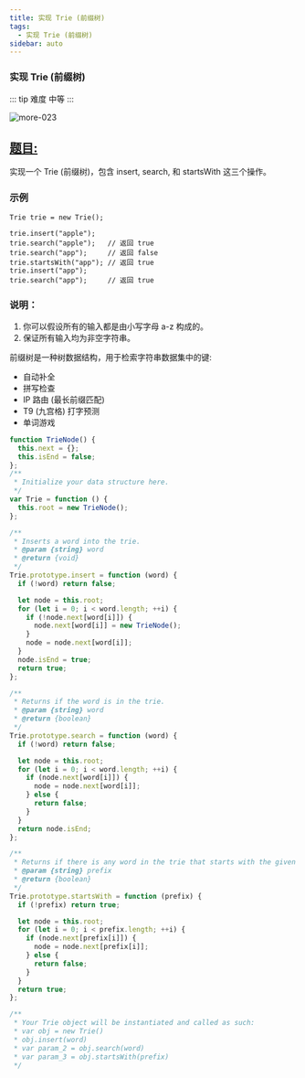 ```yaml
---
title: 实现 Trie (前缀树)
tags:
  - 实现 Trie (前缀树)
sidebar: auto
---
```


### 实现 Trie (前缀树)

::: tip 难度
中等
:::

![more-023](http://qiniu.gaowenju.com/leecode/banner/more-023.jpg)

## [题目:](https://leetcode-cn.com/problems/implement-trie-prefix-tree/)

实现一个 Trie (前缀树)，包含 insert, search, 和 startsWith 这三个操作。

### 示例

```
Trie trie = new Trie();

trie.insert("apple");
trie.search("apple");   // 返回 true
trie.search("app");     // 返回 false
trie.startsWith("app"); // 返回 true
trie.insert("app");   
trie.search("app");     // 返回 true
```

### 说明：

1. 你可以假设所有的输入都是由小写字母 a-z 构成的。
2. 保证所有输入均为非空字符串。


前缀树是一种树数据结构，用于检索字符串数据集中的键:
- 自动补全
- 拼写检查
- IP 路由 (最长前缀匹配)
- T9 (九宫格) 打字预测
-  单词游戏



```javascript
function TrieNode() {
  this.next = {};
  this.isEnd = false;
};
/**
 * Initialize your data structure here.
 */
var Trie = function () {
  this.root = new TrieNode();
};

/**
 * Inserts a word into the trie. 
 * @param {string} word
 * @return {void}
 */
Trie.prototype.insert = function (word) {
  if (!word) return false;

  let node = this.root;
  for (let i = 0; i < word.length; ++i) {
    if (!node.next[word[i]]) {
      node.next[word[i]] = new TrieNode();
    }
    node = node.next[word[i]];
  }
  node.isEnd = true;
  return true;
};

/**
 * Returns if the word is in the trie. 
 * @param {string} word
 * @return {boolean}
 */
Trie.prototype.search = function (word) {
  if (!word) return false;

  let node = this.root;
  for (let i = 0; i < word.length; ++i) {
    if (node.next[word[i]]) {
      node = node.next[word[i]];
    } else {
      return false;
    }
  }
  return node.isEnd;
};

/**
 * Returns if there is any word in the trie that starts with the given prefix. 
 * @param {string} prefix
 * @return {boolean}
 */
Trie.prototype.startsWith = function (prefix) {
  if (!prefix) return true;

  let node = this.root;
  for (let i = 0; i < prefix.length; ++i) {
    if (node.next[prefix[i]]) {
      node = node.next[prefix[i]];
    } else {
      return false;
    }
  }
  return true;
};

/**
 * Your Trie object will be instantiated and called as such:
 * var obj = new Trie()
 * obj.insert(word)
 * var param_2 = obj.search(word)
 * var param_3 = obj.startsWith(prefix)
 */
```